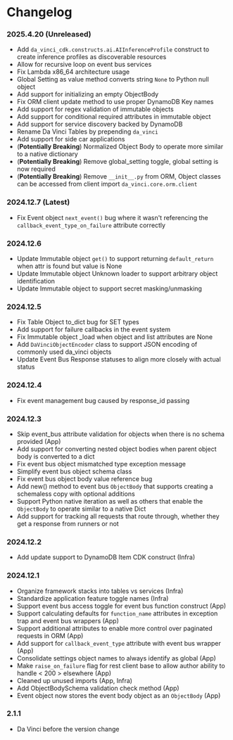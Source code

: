 Changelog
=========

### 2025.4.20 (Unreleased)
- Add `da_vinci_cdk.constructs.ai.AIInferenceProfile` construct to create inference profiles as discoverable resources
- Allow for recursive loop on event bus services
- Fix Lambda x86_64 architecture usage
- Global Setting as value method converts string `None` to Python null object
- Add support for initializing an empty ObjectBody
- Fix ORM client update method to use proper DynamoDB Key names
- Add support for regex validation of immutable objects
- Add support for conditional required attributes in immutable object
- Add support for service discovery backed by DynamoDB
- Rename Da Vinci Tables by prepending `da_vinci`
- Add support for side car applications
- (**Potentially Breaking**) Normalized Object Body to operate more similar to a native dictionary
- (**Potentially Breaking**) Remove global_setting toggle, global setting is now required
- (**Potentially Breaking**) Remove `__init__.py` from ORM, Object classes can be accessed from client import `da_vinci.core.orm.client`

### 2024.12.7 (Latest)
- Fix Event object `next_event()` bug where it wasn't referencing the `callback_event_type_on_failure` attribute correctly

### 2024.12.6
- Update Immutable object `get()` to support returning `default_return` when attr is found but value is None
- Update Immutable object Unknown loader to support arbitrary object identification
- Update Immutable object to support secret masking/unmasking

### 2024.12.5
- Fix Table Object to_dict bug for SET types
- Add support for failure callbacks in the event system
- Fix Immutable object _load when object and list attributes are None
- Add `DaVinciObjectEncoder` class to support JSON encoding of commonly used da_vinci objects
- Update Event Bus Response statuses to align more closely with actual status

### 2024.12.4
- Fix event management bug caused by response_id passing

### 2024.12.3
- Skip event_bus attribute validation for objects when there is no schema provided (App)
- Add support for converting nested object bodies when parent object body is converted to a dict
- Fix event bus object mismatched type exception message
- Simplify event bus object schema class
- Fix event bus object body value reference bug
- Add new() method to event bus `ObjectBody` that supports creating a schemaless copy with optional additions
- Support Python native iteration as well as others that enable the `ObjectBody` to operate similar to a native Dict
- Add support for tracking all requests that route through, whether they get a response from runners or not

### 2024.12.2
- Add update support to DynamoDB Item CDK construct (Infra)

### 2024.12.1
- Organize framework stacks into tables vs services (Infra)
- Standardize application feature toggle names (Infra)
- Support event bus access toggle for event bus function construct (App)
- Support calculating defaults for `function_name` attributes in exception trap and event bus wrappers (App)
- Support additional attributes to enable more control over paginated requests in ORM (App)
- Add support for `callback_event_type` attribute with event bus wrapper (App)
- Consolidate settings object names to always identify as global (App)
- Make `raise_on_failure` flag for rest client base to allow author ability to handle < 200 > elsewhere (App)
- Cleaned up unused imports (App, Infra)
- Add ObjectBodySchema validation check method (App)
- Event object now stores the event body object as an `ObjectBody` (App)

### 2.1.1
- Da Vinci before the version change
